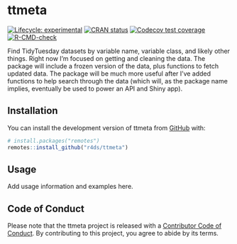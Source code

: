 
<!-- README.md is generated from README.Rmd. Please edit that file -->

# ttmeta

<!-- badges: start -->

[![Lifecycle:
experimental](https://img.shields.io/badge/lifecycle-experimental-orange.svg)](https://lifecycle.r-lib.org/articles/stages.html#experimental)
[![CRAN
status](https://www.r-pkg.org/badges/version/ttmeta)](https://CRAN.R-project.org/package=ttmeta)
[![Codecov test
coverage](https://codecov.io/gh/r4ds/ttmeta/branch/main/graph/badge.svg)](https://app.codecov.io/gh/r4ds/ttmeta?branch=main)
[![R-CMD-check](https://github.com/r4ds/ttmeta/actions/workflows/R-CMD-check.yaml/badge.svg)](https://github.com/r4ds/ttmeta/actions/workflows/R-CMD-check.yaml)
<!-- badges: end -->

Find TidyTuesday datasets by variable name, variable class, and likely
other things. Right now I’m focused on getting and cleaning the data.
The package will include a frozen version of the data, plus functions to
fetch updated data. The package will be much more useful after I’ve
added functions to help search through the data (which will, as the
package name implies, eventually be used to power an API and Shiny app).

## Installation

You can install the development version of ttmeta from
[GitHub](https://github.com/) with:

``` r
# install.packages("remotes")
remotes::install_github("r4ds/ttmeta")
```

## Usage

Add usage information and examples here.

## Code of Conduct

Please note that the ttmeta project is released with a [Contributor Code
of Conduct](https://r4ds.github.io/ttmeta/CODE_OF_CONDUCT.html). By
contributing to this project, you agree to abide by its terms.
